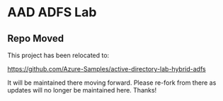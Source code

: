 # AAD ADFS Lab

## Repo Moved

This project has been relocated to:

https://github.com/Azure-Samples/active-directory-lab-hybrid-adfs

It will be maintained there moving forward. Please re-fork from there as updates will no longer be maintained here. Thanks!


